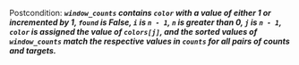 Postcondition: ***`window_counts` contains `color` with a value of either 1 or incremented by 1, `found` is False, `i` is `n - 1`, `n` is greater than 0, `j` is `n - 1`, `color` is assigned the value of `colors[j]`, and the sorted values of `window_counts` match the respective values in `counts` for all pairs of counts and targets.***